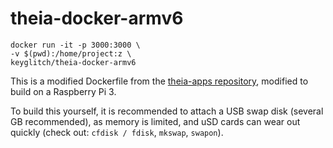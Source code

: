 # theia-docker-armv6

	docker run -it -p 3000:3000 \
	-v $(pwd):/home/project:z \
	keyglitch/theia-docker-armv6

This is a modified Dockerfile from the [theia-apps repository](https://github.com/theia-ide/theia-apps/tree/master/theia-docker), modified
to build on a Raspberry Pi 3.

To build this yourself, it is recommended to attach a USB swap disk (several GB recommended), as memory is limited, and uSD cards can
wear out quickly (check out: `cfdisk / fdisk`, `mkswap`, `swapon`).
